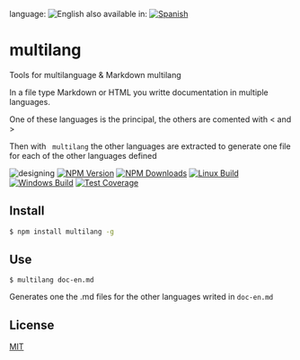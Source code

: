 <!--multilang v0 en:README.md es:LEEME.md -->
<!--multilang buttons -->
language: ![English](https://github.com/codenautas/multilang/blob/master/img/lang-en.png)
also available in:
[![Spanish](https://github.com/codenautas/multilang/blob/master/img/lang-es.png)](LEEME.md)

# multilang
<!--lang:en-->
Tools for multilanguage &amp; Markdown multilang

In a file type Markdown or HTML you writte documentation in multiple languages.

One of these languages ​​is the principal, the others are comented with &lt; and &gt;

Then with ` multilang` the other languages ​​are extracted to generate one file for each of the other languages ​​defined
<!--lang:es--]
Herramientas multilenguaje (primeramente para Markdown)

En un archivo tipo Markdown o html se escribe documentación en varios idiomas. 
Uno de esos lenguajes es el principal, los otros están comentados con &lt;!-- y --&gt;
Luego con `multilang` se extraen los otros lenguajes generando un archivo para cada uno de los otros lenguajes definidos
[!--lang:*-->

![designing](https://img.shields.io/badge/stability-desgining-red.svg)
[![NPM Version][npm-image]][npm-url]
[![NPM Downloads][downloads-image]][downloads-url]
[![Linux Build][travis-image]][travis-url]
[![Windows Build][appveyor-image]][appveyor-url]
[![Test Coverage][coveralls-image]][coveralls-url]

<!--lang:en-->
## Install
<!--lang:es--]
## Instalación
[!--lang:*-->

```sh
$ npm install multilang -g
```
<!--lang:en-->
## Use

<!--lang:es--]
## Uso

[!--lang:*-->

```
$ multilang doc-en.md
```

<!--lang:en-->
Generates one the .md files for the other languages writed in `doc-en.md`
<!--lang:es--]
Genera los archivos especificados en la cabecera del archivo para los idiomas secundarios.
[!--lang:*-->

## License

[MIT](LICENSE)

[npm-image]: https://img.shields.io/npm/v/multilang.svg?style=flat
[npm-url]: https://npmjs.org/package/multilang
[travis-image]: https://img.shields.io/travis/codenautas/multilang/master.svg?label=linux&style=flat
[travis-url]: https://travis-ci.org/codenautas/multilang
[appveyor-image]: https://img.shields.io/appveyor/ci/emilioplatzer/multilang/master.svg?label=windows&style=flat
[appveyor-url]: https://ci.appveyor.com/project/emilioplatzer/multilang
[coveralls-image]: https://img.shields.io/coveralls/codenautas/multilang/master.svg?style=flat
[coveralls-url]: https://coveralls.io/r/codenautas/multilang
[downloads-image]: https://img.shields.io/npm/dm/multilang.svg?style=flat
[downloads-url]: https://npmjs.org/package/multilang
